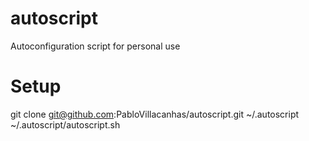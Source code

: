 # autoscript
Autoconfiguration script for personal use

# Setup
git clone git@github.com:PabloVillacanhas/autoscript.git ~/.autoscript  
~/.autoscript/autoscript.sh
